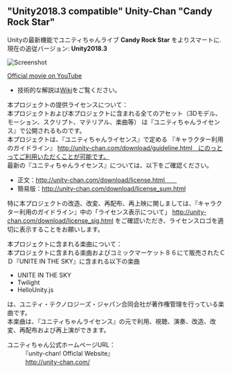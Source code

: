 "Unity2018.3 compatible" Unity-Chan "Candy Rock Star"
----------------------------------------------
Unityの最新機能でユニティちゃんライブ **Candy Rock Star** をよりスマートに.  
現在の追従バージョン: **Unity2018.3**  

![Screenshot][Screenshot]

[Official movie on YouTube][YouTube]

- 技術的な解説は[Wiki][Wiki]をご覧ください。

[Screenshot]: http://unity-chan.com/blog/wp-content/uploads/2014/08/uniteinthesky_ss.jpg
[YouTube]:    https://www.youtube.com/watch?v=M_GUlXJ52YA
[Wiki]:       https://github.com/unity3d-jp/unitychan-crs/wiki

本プロジェクトの提供ライセンスについて：  
本プロジェクトおよび本プロジェクトに含まれる全てのアセット（3Dモデル、モーション、スクリプト、マテリアル、楽曲等）  は『ユニティちゃんライセンス』で公開されるものです。  
本プロジェクトは、『ユニティちゃんライセンス』で定める  『キャラクター利用のガイドライン』  http://unity-chan.com/download/guideline.html　にのっとってご利用いただくことが可能です。  
最新の『ユニティちゃんライセンス』については、以下をご確認ください。  

* 正文：http://unity-chan.com/download/license.html　　
* 簡易版：http://unity-chan.com/download/license_sum.html  

特に本プロジェクトの改造、改変、再配布、再上映に関しましては、『キャラクター利用のガイドライン』中の「ライセンス表示について」  http://unity-chan.com/download/license_sig.html をご確認いただき、ライセンスロゴを適切に表示することをお願いします。  

本プロジェクトに含まれる楽曲について：  
本プロジェクトに含まれる楽曲およびコミックマーケット８６にて販売されたＣＤ『UNITE IN THE SKY』に含まれる以下の楽曲  

* UNITE IN THE SKY  
* Twilight  
* HelloUnity.js  

は、ユニティ・テクノロジーズ・ジャパン合同会社が著作権管理を行っている楽曲です。  
本楽曲は、『ユニティちゃんライセンス』の元で利用、視聴、演奏、改造、改変、再配布および再上演ができます。  

ユニティちゃん公式ホームページURL：  
　　　『unity-chan! Officlal Website』  
　　　http://unity-chan.com/  
